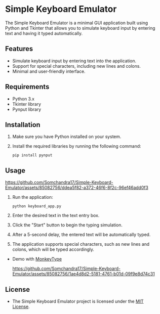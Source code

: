 # Simple Keyboard Emulator

The Simple Keyboard Emulator is a minimal GUI application built using Python and Tkinter that allows you to simulate keyboard input by entering text and having it typed automatically.

## Features

- Simulate keyboard input by entering text into the application.
- Support for special characters, including new lines and colons.
- Minimal and user-friendly interface.

## Requirements

- Python 3.x
- Tkinter library
- Pynput library

## Installation

1. Make sure you have Python installed on your system.

2. Install the required libraries by running the following command:

   ```shell
   pip install pynput
   ```

## Usage 



https://github.com/Somchandra17/Simple-Keyboard-Emulator/assets/85082756/ddea5f82-a372-46f6-8f2c-96ef46add0f3


1. Run the application:
   
   ```shell
   python keyboard_app.py
   ```
   
3. Enter the desired text in the text entry box.

4. Click the "Start" button to begin the typing simulation.

5. After a 5-second delay, the entered text will be automatically typed.

6. The application supports special characters, such as new lines and colons, which will be typed accordingly.

- Demo with [MonkeyType](https://monkeytype.com/)

   https://github.com/Somchandra17/Simple-Keyboard-Emulator/assets/85082756/1ae4d8d2-5181-4761-b01d-09f9e8d74c31



## License

- The Simple Keyboard Emulator project is licensed under the [MIT License](LICENSE).
